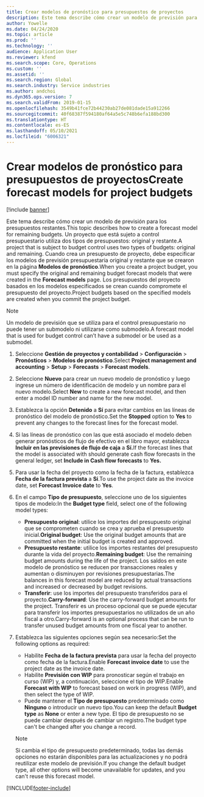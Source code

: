 ```yaml
---
title: Crear modelos de pronóstico para presupuestos de proyectos
description: Este tema describe cómo crear un modelo de previsión para los presupuestos restantes.
author: Yowelle
ms.date: 04/24/2020
ms.topic: article
ms.prod: ''
ms.technology: ''
audience: Application User
ms.reviewer: kfend
ms.search.scope: Core, Operations
ms.custom: ''
ms.assetid: ''
ms.search.region: Global
ms.search.industry: Service industries
ms.author: andchoi
ms.dyn365.ops.version: 7
ms.search.validFrom: 2019-01-15
ms.openlocfilehash: 3549b41fce72b44230ab27de081dade15a912266
ms.sourcegitcommit: 40f68387f594180af64a5e5c748b6efa188bd300
ms.translationtype: HT
ms.contentlocale: es-ES
ms.lasthandoff: 05/10/2021
ms.locfileid: "6006321"
---
```

# <a name="create-forecast-models-for-project-budgets"></a><span data-ttu-id="6e23d-103">Crear modelos de pronóstico para presupuestos de proyectos</span><span class="sxs-lookup"><span data-stu-id="6e23d-103">Create forecast models for project budgets</span></span> 

[!include [banner](../includes/banner.md)]

<span data-ttu-id="6e23d-104">Este tema describe cómo crear un modelo de previsión para los presupuestos restantes.</span><span class="sxs-lookup"><span data-stu-id="6e23d-104">This topic describes how to create a forecast model for remaining budgets.</span></span> <span data-ttu-id="6e23d-105">Un proyecto que está sujeto a control presupuestario utiliza dos tipos de presupuestos: original y restante.</span><span class="sxs-lookup"><span data-stu-id="6e23d-105">A project that is subject to budget control uses two types of budgets: original and remaining.</span></span> <span data-ttu-id="6e23d-106">Cuando crea un presupuesto de proyecto, debe especificar los modelos de previsión presupuestaria original y restante que se crearon en la página **Modelos de pronóstico**.</span><span class="sxs-lookup"><span data-stu-id="6e23d-106">When you create a project budget, you must specify the original and remaining budget forecast models that were created in the **Forecast models** page.</span></span> <span data-ttu-id="6e23d-107">Los presupuestos del proyecto basados en los modelos especificados se crean cuando compromete el presupuesto del proyecto.</span><span class="sxs-lookup"><span data-stu-id="6e23d-107">Project budgets based on the specified models are created when you commit the project budget.</span></span>

> [!NOTE]
> <span data-ttu-id="6e23d-108">Un modelo de previsión que se utiliza para el control presupuestario no puede tener un submodelo ni utilizarse como submodelo.</span><span class="sxs-lookup"><span data-stu-id="6e23d-108">A forecast model that is used for budget control can’t have a submodel or be used as a submodel.</span></span>

1. <span data-ttu-id="6e23d-109">Seleccione **Gestión de proyectos y contabilidad** > **Configuración** > **Pronósticos**  > **Modelos de pronóstico**.</span><span class="sxs-lookup"><span data-stu-id="6e23d-109">Select **Project management and accounting** > **Setup** > **Forecasts**  > **Forecast models**.</span></span>
2. <span data-ttu-id="6e23d-110">Seleccione **Nuevo** para crear un nuevo modelo de pronóstico y luego ingrese un número de identificación de modelo y un nombre para el nuevo modelo.</span><span class="sxs-lookup"><span data-stu-id="6e23d-110">Select **New** to create a new forecast model, and then enter a model ID number and name for the new model.</span></span> 
3. <span data-ttu-id="6e23d-111">Establezca la opción **Detenido** a **Sí** para evitar cambios en las líneas de pronóstico del modelo de pronóstico.</span><span class="sxs-lookup"><span data-stu-id="6e23d-111">Set the **Stopped** option to **Yes** to prevent any changes to the forecast lines for the forecast model.</span></span> 
4. <span data-ttu-id="6e23d-112">Si las líneas de pronóstico con las que está asociado el modelo deben generar pronósticos de flujo de efectivo en el libro mayor, establezca **Incluir en las previsiones de flujo de caja** a **Sí.**</span><span class="sxs-lookup"><span data-stu-id="6e23d-112">If the forecast lines that the model is associated with should generate cash flow forecasts in the general ledger, set **Include in Cash flow forecasts** to **Yes.**</span></span> 
5. <span data-ttu-id="6e23d-113">Para usar la fecha del proyecto como la fecha de la factura, establezca **Fecha de la factura prevista** a **Sí**.</span><span class="sxs-lookup"><span data-stu-id="6e23d-113">To use the project date as the invoice date, set **Forecast Invoice date** to **Yes**.</span></span> 
6. <span data-ttu-id="6e23d-114">En el campo **Tipo de presupuesto**, seleccione uno de los siguientes tipos de modelo:</span><span class="sxs-lookup"><span data-stu-id="6e23d-114">In the **Budget type** field, select one of the following model types:</span></span>

   - <span data-ttu-id="6e23d-115">**Presupuesto original**: utilice los importes del presupuesto original que se comprometen cuando se crea y aprueba el presupuesto inicial.</span><span class="sxs-lookup"><span data-stu-id="6e23d-115">**Original budget**: Use the original budget amounts that are committed when the initial budget is created and approved.</span></span>
   - <span data-ttu-id="6e23d-116">**Presupuesto restante**: utilice los importes restantes del presupuesto durante la vida del proyecto.</span><span class="sxs-lookup"><span data-stu-id="6e23d-116">**Remaining budget**: Use the remaining budget amounts during the life of the project.</span></span> <span data-ttu-id="6e23d-117">Los saldos en este modelo de pronóstico se reducen por transacciones reales y aumentan o disminuyen por revisiones presupuestarias.</span><span class="sxs-lookup"><span data-stu-id="6e23d-117">The balances in this forecast model are reduced by actual transactions and increased or decreased by budget revisions.</span></span>
   - <span data-ttu-id="6e23d-118">**Transferir**: use los importes del presupuesto transferidos para el proyecto.</span><span class="sxs-lookup"><span data-stu-id="6e23d-118">**Carry-forward**: Use the carry-forward budget amounts for the project.</span></span> <span data-ttu-id="6e23d-119">Transferir es un proceso opcional que se puede ejecutar para transferir los importes presupuestarios no utilizados de un año fiscal a otro.</span><span class="sxs-lookup"><span data-stu-id="6e23d-119">Carry-forward is an optional process that can be run to transfer unused budget amounts from one fiscal year to another.</span></span>

7. <span data-ttu-id="6e23d-120">Establezca las siguientes opciones según sea necesario:</span><span class="sxs-lookup"><span data-stu-id="6e23d-120">Set the following options as required:</span></span>

   - <span data-ttu-id="6e23d-121">Habilite **Fecha de la factura prevista** para usar la fecha del proyecto como fecha de la factura.</span><span class="sxs-lookup"><span data-stu-id="6e23d-121">Enable **Forecast invoice date** to use the project date as the invoice date.</span></span>
   - <span data-ttu-id="6e23d-122">Habilite **Previsión con WIP** para pronosticar según el trabajo en curso (WIP) y, a continuación, seleccione el tipo de WIP.</span><span class="sxs-lookup"><span data-stu-id="6e23d-122">Enable **Forecast with WIP** to forecast based on work in progress (WIP), and then select the type of WIP.</span></span> 
   - <span data-ttu-id="6e23d-123">Puede mantener el **Tipo de presupuesto** predeterminado como **Ninguno** o introducir un nuevo tipo.</span><span class="sxs-lookup"><span data-stu-id="6e23d-123">You can keep the default **Budget type** as **None** or enter a new type.</span></span> <span data-ttu-id="6e23d-124">El tipo de presupuesto no se puede cambiar después de cambiar un registro.</span><span class="sxs-lookup"><span data-stu-id="6e23d-124">The budget type can't be changed after you change a record.</span></span>     
    > [!NOTE]
    > <span data-ttu-id="6e23d-125">Si cambia el tipo de presupuesto predeterminado, todas las demás opciones no estarán disponibles para las actualizaciones y no podrá reutilizar este modelo de previsión.</span><span class="sxs-lookup"><span data-stu-id="6e23d-125">If you change the default budget type, all other options will become unavailable for updates, and you can't reuse this forecast model.</span></span> 
   


 



[!INCLUDE[footer-include](../includes/footer-banner.md)]